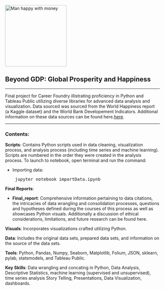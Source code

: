 <img src="https://png.pngtree.com/png-clipart/20220125/original/pngtree-happy-woman-under-a-money-rain-png-image_7229773.png" alt="Man happy with money" width=200>

## Beyond GDP: Global Prosperity and Happiness
---
Final project for Career Foundry illistrating proficiency in Python and Tableau Public utilizing diverse libraries for advanced data analysis and visualization.
Data sourced was sourced from the World Happiness report (a Kaggle dataset) and the World Bank Developement Indicators. Additional information on these data sources can be found here.[here]([https://github.com/JJWarner/CF_WHR/tree/main/Data/Original%20Data/Data%20Source]).

---
### Contents: 
<b>Scripts</b>: Contains Python scripts used in data cleaning, visualization process, and analysis process (including time series and machine learning). Scripts are numbered in the order they were created in the analysis process.
To launch to notebook, open terminal and run the command: 
<ul><li>Importing data: <pre> jupyter notebook importData.ipynb</pre></ul></li>

<b>Final Reports</b>: 
<ul>
<li><b> Final_report</b>:  Comprehensive information pertaining to data citations, the intricacies of data wrangling and consolidation processes, questions and hypotheses defined  during the courses of this process as well as showcases Python visuals. Additionally a discussion of ethical considerations, limitations, and future research can be found here. </li>
</ul>

<b>Visuals</b>: Incorporates visualizations crafted utilizing Python.

<b>Data</b>: Includes the original data sets, prepared data sets, and information on the source of the data sets. 

<b>Tools</b>: Python, Pandas, Numpy, Seaborn, Matplotlib, Folium, JSON, sklearn, pylab, statsmodels, and Tableau Public.

<b>Key Skills</b>: Data wrangling and concating in Python, Data Analysis, Descriptive Statistics, machine learning (supervised and unsupervised), time series analysis Story Telling, Presentations, Data Visualization, dashboards.
